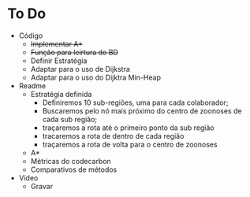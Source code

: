 # To Do

- Código
    - ~~Implementar A*~~
    - ~~Função para leirtura do BD~~
    - Definir Estratégia
    - Adaptar para o uso de Dijkstra
    - Adaptar para o uso do Dijktra Min-Heap
- Readme
    - Estratégia definida
        - Definiremos 10 sub-regiões, uma para cada colaborador;
        - Buscaremos pelo nó mais próximo do centro de zoonoses de cada sub região;
        - traçaremos a rota até o primeiro ponto da sub região
        - tracaremos a rota de dentro de cada região
        - traçaremos a rota de volta para o centro de zoonoses
    - A*
    - Métricas do codecarbon
    - Comparativos de métodos
- Vídeo
    - Gravar

